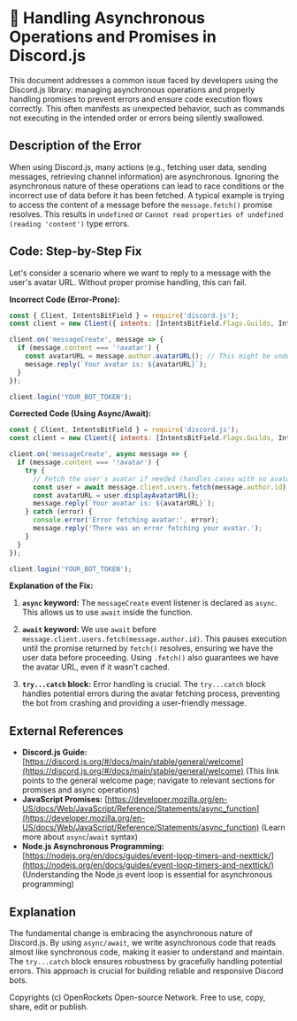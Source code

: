 # 🐞 Handling Asynchronous Operations and Promises in Discord.js


This document addresses a common issue faced by developers using the Discord.js library: managing asynchronous operations and properly handling promises to prevent errors and ensure code execution flows correctly.  This often manifests as unexpected behavior, such as commands not executing in the intended order or errors being silently swallowed.


## Description of the Error

When using Discord.js, many actions (e.g., fetching user data, sending messages, retrieving channel information) are asynchronous.  Ignoring the asynchronous nature of these operations can lead to race conditions or the incorrect use of data before it has been fetched.  A typical example is trying to access the content of a message before the `message.fetch()` promise resolves. This results in `undefined` or `Cannot read properties of undefined (reading 'content')` type errors.


## Code: Step-by-Step Fix

Let's consider a scenario where we want to reply to a message with the user's avatar URL.  Without proper promise handling, this can fail.

**Incorrect Code (Error-Prone):**

```javascript
const { Client, IntentsBitField } = require('discord.js');
const client = new Client({ intents: [IntentsBitField.Flags.Guilds, IntentsBitField.Flags.GuildMessages] });

client.on('messageCreate', message => {
  if (message.content === '!avatar') {
    const avatarURL = message.author.avatarURL(); // This might be undefined if the user has no avatar
    message.reply(`Your avatar is: ${avatarURL}`);
  }
});

client.login('YOUR_BOT_TOKEN');
```

**Corrected Code (Using Async/Await):**

```javascript
const { Client, IntentsBitField } = require('discord.js');
const client = new Client({ intents: [IntentsBitField.Flags.Guilds, IntentsBitField.Flags.GuildMessages] });

client.on('messageCreate', async message => {
  if (message.content === '!avatar') {
    try {
      // Fetch the user's avatar if needed (handles cases with no avatar)
      const user = await message.client.users.fetch(message.author.id); 
      const avatarURL = user.displayAvatarURL();
      message.reply(`Your avatar is: ${avatarURL}`);
    } catch (error) {
      console.error('Error fetching avatar:', error);
      message.reply('There was an error fetching your avatar.');
    }
  }
});

client.login('YOUR_BOT_TOKEN');
```

**Explanation of the Fix:**

1. **`async` keyword:** The `messageCreate` event listener is declared as `async`. This allows us to use `await` inside the function.

2. **`await` keyword:** We use `await` before `message.client.users.fetch(message.author.id)`. This pauses execution until the promise returned by `fetch()` resolves, ensuring we have the user data before proceeding.  Using `.fetch()` also guarantees we have the avatar URL, even if it wasn't cached.

3. **`try...catch` block:**  Error handling is crucial. The `try...catch` block handles potential errors during the avatar fetching process, preventing the bot from crashing and providing a user-friendly message.


## External References

* **Discord.js Guide:** [https://discord.js.org/#/docs/main/stable/general/welcome](https://discord.js.org/#/docs/main/stable/general/welcome)  (This link points to the general welcome page; navigate to relevant sections for promises and async operations)
* **JavaScript Promises:** [https://developer.mozilla.org/en-US/docs/Web/JavaScript/Reference/Statements/async_function](https://developer.mozilla.org/en-US/docs/Web/JavaScript/Reference/Statements/async_function) (Learn more about `async`/`await` syntax)
* **Node.js Asynchronous Programming:** [https://nodejs.org/en/docs/guides/event-loop-timers-and-nexttick/](https://nodejs.org/en/docs/guides/event-loop-timers-and-nexttick/) (Understanding the Node.js event loop is essential for asynchronous programming)


## Explanation

The fundamental change is embracing the asynchronous nature of Discord.js.  By using `async/await`, we write asynchronous code that reads almost like synchronous code, making it easier to understand and maintain.  The `try...catch` block ensures robustness by gracefully handling potential errors.  This approach is crucial for building reliable and responsive Discord bots.


Copyrights (c) OpenRockets Open-source Network. Free to use, copy, share, edit or publish.


